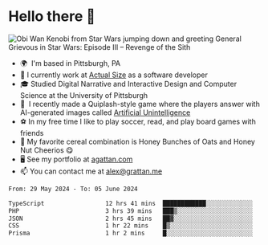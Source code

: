 <!--
**GameDog9988/GameDog9988** is a ✨ _special_ ✨ repository because its `README.md` (this file) appears on your GitHub profile.

Here are some ideas to get you started:

- 🔭 I’m currently working on ...
- 🌱 I’m currently learning ...
- 👯 I’m looking to collaborate on ...
- 🤔 I’m looking for help with ...
- 💬 Ask me about ...
- 📫 How to reach me: ...
- 😄 Pronouns: ...
- ⚡ Fun fact: ...
-->



Hello there 👋
==================================

![Obi Wan Kenobi from Star Wars jumping down and greeting General Grievous in Star Wars: Episode III – Revenge of the Sith](https://github.com/agrattan0820/agrattan0820/assets/51346343/689e56eb-29be-46a5-a079-28ea727b5f7e)


- 🌍  I'm based in Pittsburgh, PA
- 🔭  I currently work at [Actual Size](https://actualsize.com/) as a software developer
- 🎓  Studied Digital Narrative and Interactive Design and Computer Science at the University of Pittsburgh
- 👾  I recently made a Quiplash-style game where the players answer with AI-generated images called [Artificial Unintelligence](https://github.com/agrattan0820/artificial-unintelligence)
- ⚽  In my free time I like to play soccer, read, and play board games with friends
- 🥣  My favorite cereal combination is Honey Bunches of Oats and Honey Nut Cheerios 😋
- 🖥️  See my portfolio at [agattan.com](http://agrattan.com/)
- 📫  You can contact me at [alex@grattan.me](mailto:alex@grattan.me)

<!--START_SECTION:waka-->

```txt
From: 29 May 2024 - To: 05 June 2024

TypeScript                 12 hrs 41 mins  ████████████░░░░░░░░░░░░░   48.15 %
PHP                        3 hrs 39 mins   ███▒░░░░░░░░░░░░░░░░░░░░░   13.86 %
JSON                       2 hrs 45 mins   ██▓░░░░░░░░░░░░░░░░░░░░░░   10.47 %
CSS                        1 hr 22 mins    █▒░░░░░░░░░░░░░░░░░░░░░░░   05.21 %
Prisma                     1 hr 2 mins     █░░░░░░░░░░░░░░░░░░░░░░░░   03.95 %
```

<!--END_SECTION:waka-->

